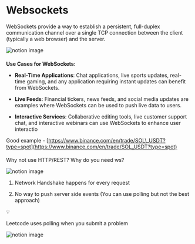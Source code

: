 # Websockets

WebSockets provide a way to establish a persistent, full-duplex communication channel over a single TCP connection between the client (typically a web browser) and the server.

![notion image](https://www.notion.so/image/https%3A%2F%2Fprod-files-secure.s3.us-west-2.amazonaws.com%2F085e8ad8-528e-47d7-8922-a23dc4016453%2F9542e210-145e-44b7-b58d-bc4cd859da32%2FScreenshot_2024-04-06_at_4.38.37_PM.png?table=block&id=fac06f62-9d69-4d4d-8da8-8a9b9fda43d7&cache=v2)

#### 

[](#61eda1d81720443a96956394c7c20f92 "Use Cases for WebSockets:")**Use Cases for WebSockets:**

*   **Real-Time Applications**: Chat applications, live sports updates, real-time gaming, and any application requiring instant updates can benefit from WebSockets.

*   **Live Feeds**: Financial tickers, news feeds, and social media updates are examples where WebSockets can be used to push live data to users.

*   **Interactive Services**: Collaborative editing tools, live customer support chat, and interactive webinars can use WebSockets to enhance user interactio

Good example - [https://www.binance.com/en/trade/SOL\_USDT?type=spot](https://www.binance.com/en/trade/SOL_USDT?type=spot)

#### 

[](#9b6789854eb644849547e8c849d444e8 "Why not use HTTP/REST? Why do you need ws?")Why not use HTTP/REST? Why do you need ws?

![notion image](https://www.notion.so/image/https%3A%2F%2Fprod-files-secure.s3.us-west-2.amazonaws.com%2F085e8ad8-528e-47d7-8922-a23dc4016453%2F337fdfd4-982f-4476-b225-c9b705344a54%2FScreenshot_2024-04-06_at_4.43.39_PM.png?table=block&id=c1b393de-60bc-4c09-8143-ae3d34e240ad&cache=v2)

1.  Network Handshake happens for every request

2.  No way to push server side events (You can use polling but not the best approach)

💡

Leetcode uses polling when you submit a problem

![notion image](https://www.notion.so/image/https%3A%2F%2Fprod-files-secure.s3.us-west-2.amazonaws.com%2F085e8ad8-528e-47d7-8922-a23dc4016453%2F5fada07d-ef88-4927-b5f0-a3daa52fbc6b%2FScreenshot_2024-04-06_at_4.55.10_PM.png?table=block&id=f3dea888-ab96-4813-9e71-c31bd9979955&cache=v2)